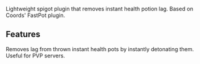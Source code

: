 Lightweight spigot plugin that removes instant health potion lag. Based on Coords' FastPot plugin.

## Features
Removes lag from thrown instant health pots by instantly detonating them. Useful for PVP servers.